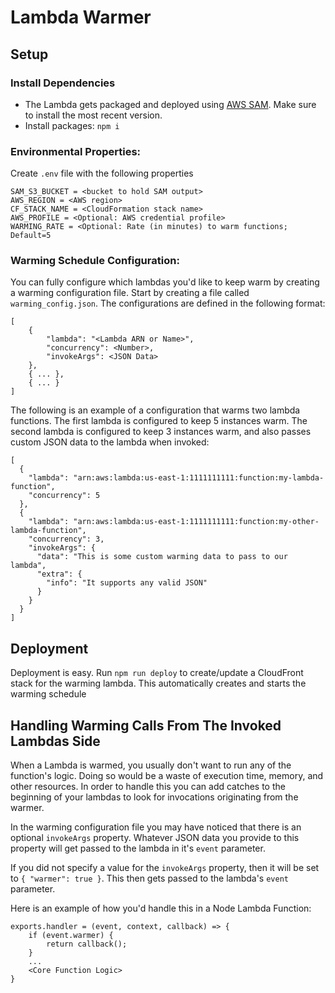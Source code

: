 # Lambda Warmer

## Setup
### Install Dependencies

- The Lambda gets packaged and deployed using [AWS SAM](https://aws.amazon.com/serverless/sam/). 
Make sure to install the most recent version.
- Install packages: `npm i`

### Environmental Properties:
Create `.env` file with the following properties
```
SAM_S3_BUCKET = <bucket to hold SAM output>
AWS_REGION = <AWS region>
CF_STACK_NAME = <CloudFormation stack name>
AWS_PROFILE = <Optional: AWS credential profile>
WARMING_RATE = <Optional: Rate (in minutes) to warm functions; Default=5 
```

### Warming Schedule Configuration:

You can fully configure which lambdas you'd like to keep warm by 
creating a warming configuration file. Start by creating a file called `warming_config.json`. The configurations
are defined in the following format:
```
[
    {
        "lambda": "<Lambda ARN or Name>",
        "concurrency": <Number>,
        "invokeArgs": <JSON Data>
    },
    { ... },
    { ... }
]
```

The following is an example of a configuration that warms two lambda functions.
The first lambda is configured to keep 5 instances warm. The second
lambda is configured to keep 3 instances warm, and also passes custom
JSON data to the lambda when invoked:
```
[
  {
    "lambda": "arn:aws:lambda:us-east-1:1111111111:function:my-lambda-function",
    "concurrency": 5
  },
  {
    "lambda": "arn:aws:lambda:us-east-1:1111111111:function:my-other-lambda-function",
    "concurrency": 3,
    "invokeArgs": {
      "data": "This is some custom warming data to pass to our lambda",
      "extra": {
        "info": "It supports any valid JSON"
      }
    }
  }
]
```

## Deployment

Deployment is easy. Run `npm run deploy` to create/update a CloudFront 
stack for the warming lambda. This automatically creates and starts the warming
schedule

## Handling Warming Calls From The Invoked Lambdas Side

When a Lambda is warmed, you usually don't want to run any of the function's logic.
Doing so would be a waste of execution time, memory, and other resources. In order
to handle this you can add catches to the beginning of your lambdas to look for
invocations originating from the warmer.

In the warming configuration file you may have noticed that there is an
optional `invokeArgs` property. Whatever JSON data you provide to this
property will get passed to the lambda in it's `event` parameter.

If you did not specify a value for the `invokeArgs` property, then it will
be set to `{ "warmer": true }`. This then gets passed to the lambda's `event`
parameter. 
 
Here is an example of how you'd handle this in a Node Lambda Function:
```
exports.handler = (event, context, callback) => {
    if (event.warmer) {
        return callback();
    }
    ...
    <Core Function Logic>
}
``` 


